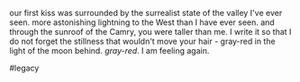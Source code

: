 our first kiss was surrounded by the surrealist state of the valley I've ever seen. more astonishing lightning to the West than I have ever seen. and through the sunroof of the Camry, you were taller than me. I write it so that I do not forget the stillness that wouldn't move your hair - gray-red in the light of the moon behind. *gray-red*. I am feeling again.

#legacy
